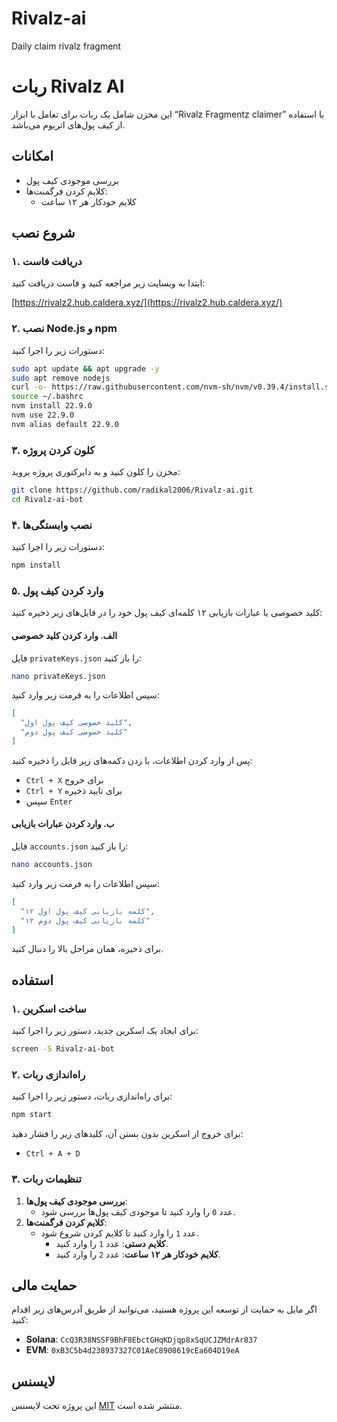 # Rivalz-ai
Daily claim rivalz fragment 

# ربات Rivalz AI

این مخزن شامل یک ربات برای تعامل با ابزار “Rivalz Fragmentz claimer” با استفاده از کیف پول‌های اتریوم می‌باشد.

## امکانات

- بررسی موجودی کیف پول
- کلایم کردن فرگمنت‌ها:
  - کلایم خودکار هر ۱۲ ساعت

## شروع نصب

### ۱. دریافت فاست

ابتدا به وبسایت زیر مراجعه کنید و فاست دریافت کنید:

[https://rivalz2.hub.caldera.xyz/](https://rivalz2.hub.caldera.xyz/)

### ۲. نصب Node.js و npm

دستورات زیر را اجرا کنید:

```bash
sudo apt update && apt upgrade -y
sudo apt remove nodejs
curl -o- https://raw.githubusercontent.com/nvm-sh/nvm/v0.39.4/install.sh | bash
source ~/.bashrc
nvm install 22.9.0
nvm use 22.9.0
nvm alias default 22.9.0
```

### ۳. کلون کردن پروژه

مخزن را کلون کنید و به دایرکتوری پروژه بروید:

```bash
git clone https://github.com/radikal2006/Rivalz-ai.git
cd Rivalz-ai-bot
```

### ۴. نصب وابستگی‌ها

دستورات زیر را اجرا کنید:

```bash
npm install
```

### ۵. وارد کردن کیف پول

کلید خصوصی یا عبارات بازیابی ۱۲ کلمه‌ای کیف پول خود را در فایل‌های زیر ذخیره کنید:

#### الف. وارد کردن کلید خصوصی

فایل `privateKeys.json` را باز کنید:

```bash
nano privateKeys.json
```

سپس اطلاعات را به فرمت زیر وارد کنید:

```json
[
  "کلید خصوصی کیف پول اول",
  "کلید خصوصی کیف پول دوم"
]
```
پس از وارد کردن اطلاعات، با زدن دکمه‌های زیر فایل را ذخیره کنید:

- `Ctrl + X` برای خروج
- `Ctrl + Y` برای تایید ذخیره
- سپس `Enter`

#### ب. وارد کردن عبارات بازیابی

فایل `accounts.json` را باز کنید:

```bash
nano accounts.json
```

سپس اطلاعات را به فرمت زیر وارد کنید:

```json
[
  "۱۲ کلمه بازیابی کیف پول اول",
  "۱۲ کلمه بازیابی کیف پول دوم"
]
```

برای ذخیره، همان مراحل بالا را دنبال کنید.

## استفاده

### ۱. ساخت اسکرین

برای ایجاد یک اسکرین جدید، دستور زیر را اجرا کنید:

```bash
screen -S Rivalz-ai-bot
```

### ۲. راه‌اندازی ربات

برای راه‌اندازی ربات، دستور زیر را اجرا کنید:

```bash
npm start
```

برای خروج از اسکرین بدون بستن آن، کلیدهای زیر را فشار دهید:

- `Ctrl + A + D`

### ۳. تنظیمات ربات

1. **بررسی موجودی کیف پول‌ها**:
   - عدد `0` را وارد کنید تا موجودی کیف پول‌ها بررسی شود.
2. **کلایم کردن فرگمنت‌ها**:
   - عدد `1` را وارد کنید تا کلایم کردن شروع شود.
     - **کلایم دستی**: عدد `1` را وارد کنید.
     - **کلایم خودکار هر ۱۲ ساعت**: عدد `2` را وارد کنید.

## حمایت مالی

اگر مایل به حمایت از توسعه این پروژه هستید، می‌توانید از طریق آدرس‌های زیر اقدام کنید:

- **Solana**: `CcQ3R38NSSF9BhF8EbctGHqKDjqp8xSqUCJZMdrAr837`
- **EVM**: `0xB3C5b4d238937327C01AeC8908619cEa604D19eA`

## لایسنس

این پروژه تحت لایسنس [MIT](LICENSE) منتشر شده است.


